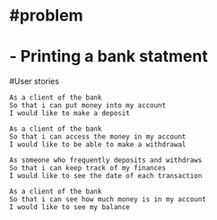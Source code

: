 # #problem
# - Printing a bank statment 

#User stories



```
As a client of the bank 
So that i can put money into my account
I would like to make a deposit
```

```
As a client of the bank
So that i can access the money in my account
I would like to be able to make a withdrawal
```

```
As someone who frequently deposits and withdraws
So that i can keep track of my finances
I would like to see the date of each transaction
```

```
As a client of the bank
So that i can see how much money is in my account
I would like to see my balance
```











